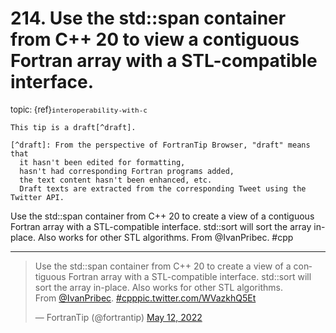 # <span class='text-muted'>214.</span> Use the std::span container from C++ 20 to view a contiguous Fortran array with a STL-compatible interface.

<span style='font-size: small;' class='text-muted'>topic: {ref}`interoperability-with-c`</span>

```{note}
This tip is a draft[^draft].

[^draft]: From the perspective of FortranTip Browser, "draft" means that
  it hasn't been edited for formatting,
  hasn't had corresponding Fortran programs added,
  the text content hasn't been enhanced, etc.
  Draft texts are extracted from the corresponding Tweet using the Twitter API.
```

Use the std::span container from C++ 20 to create a view of a contiguous Fortran array with a STL-compatible interface. std::sort will sort the array in-place. Also works for other STL algorithms.
From @IvanPribec. #cpp


---

<blockquote class="twitter-tweet"><p lang="en" dir="ltr">Use the std::span container from C++ 20 to create a view of a contiguous Fortran array with a STL-compatible interface. std::sort will sort the array in-place. Also works for other STL algorithms.<br>From <a href="https://twitter.com/IvanPribec?ref_src=twsrc%5Etfw">@IvanPribec</a>. <a href="https://twitter.com/hashtag/cpp?src=hash&amp;ref_src=twsrc%5Etfw">#cpp</a><a href="https://t.co/WVazkhQ5Et">pic.twitter.com/WVazkhQ5Et</a></p>&mdash; FortranTip (@fortrantip) <a href="https://twitter.com/fortrantip/status/1524730212176564230?ref_src=twsrc%5Etfw">May 12, 2022</a></blockquote><script async src="https://platform.twitter.com/widgets.js" charset="utf-8"></script>